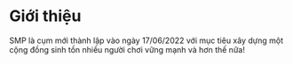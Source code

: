 # Giới thiệu

SMP là cụm mới thành lập vào ngày 17/06/2022 với mục tiêu xây dựng một cộng đồng sinh tồn nhiều người chơi vững mạnh và hơn thế nữa!

